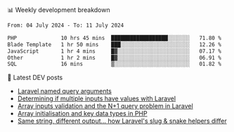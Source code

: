 📊 Weekly development breakdown
<!--START_SECTION:waka-->

```txt
From: 04 July 2024 - To: 11 July 2024

PHP              10 hrs 45 mins  ██████████████████░░░░░░░   71.80 %
Blade Template   1 hr 50 mins    ███░░░░░░░░░░░░░░░░░░░░░░   12.26 %
JavaScript       1 hr 4 mins     █▓░░░░░░░░░░░░░░░░░░░░░░░   07.17 %
Other            1 hr 2 mins     █▓░░░░░░░░░░░░░░░░░░░░░░░   06.91 %
SQL              16 mins         ▒░░░░░░░░░░░░░░░░░░░░░░░░   01.82 %
```

<!--END_SECTION:waka-->

📕 Latest DEV posts
<!-- BLOG-POST-LIST:START -->
- [Laravel named query arguments](https://dev.to/michaelvickersuk/laravel-named-query-arguments-28kd)
- [Determining if multiple inputs have values with Laravel](https://dev.to/michaelvickersuk/determining-if-multiple-inputs-have-values-with-laravel-km6)
- [Array inputs validation and the N+1 query problem in Laravel](https://dev.to/michaelvickersuk/array-inputs-validation-and-the-n1-query-problem-in-laravel-2agb)
- [Array initialisation and key data types in PHP](https://dev.to/michaelvickersuk/array-initialisation-and-key-data-types-in-php-1e5b)
- [Same string, different output... how Laravel&#39;s slug &amp; snake helpers differ](https://dev.to/michaelvickersuk/same-string-different-output-how-laravels-slug-snake-helpers-differ-1ccj)
<!-- BLOG-POST-LIST:END -->
